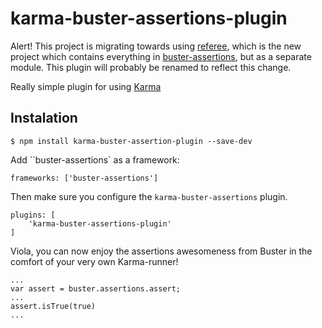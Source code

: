 karma-buster-assertions-plugin
=======================

Alert! 
This project is migrating towards using [referee](https://github.com/busterjs/referee), which is the new project which contains everything in [buster-assertions](http://docs.busterjs.org/en/latest/modules/buster-assertions/#buster-assertions), but as a separate module.
This plugin will probably be renamed to reflect this change.

Really simple plugin for using [Karma](http://karma-runner.github.io/)

## Instalation 

	$ npm install karma-buster-assertion-plugin --save-dev

Add ``buster-assertions` as a framework:

	frameworks: ['buster-assertions']


Then make sure you configure the ``karma-buster-assertions`` plugin.

	plugins: [
		'karma-buster-assertions-plugin'
	]

Viola, you can now enjoy the assertions awesomeness from Buster in the comfort of your very own Karma-runner!


	...
	var assert = buster.assertions.assert;
	...
	assert.isTrue(true)
	...
